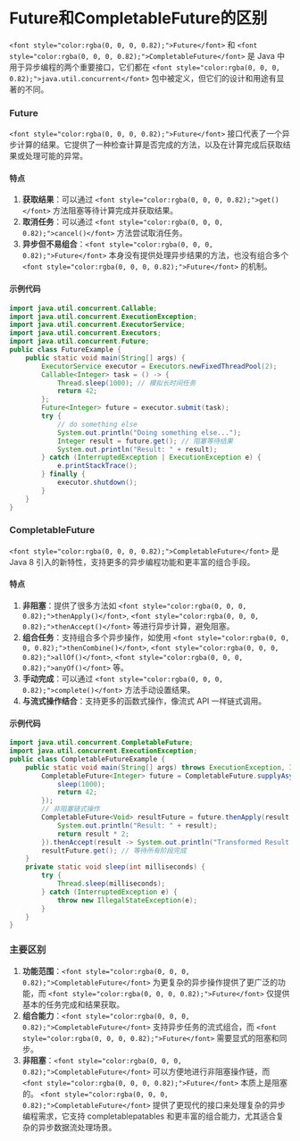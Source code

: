 # Future和CompletableFuture的区别
`<font style="color:rgba(0, 0, 0, 0.82);">Future</font>`<font style="color:rgba(0, 0, 0, 0.82);"> 和 </font>`<font style="color:rgba(0, 0, 0, 0.82);">CompletableFuture</font>`<font style="color:rgba(0, 0, 0, 0.82);"> 是 Java 中用于异步编程的两个重要接口，它们都在 </font>`<font style="color:rgba(0, 0, 0, 0.82);">java.util.concurrent</font>`<font style="color:rgba(0, 0, 0, 0.82);"> 包中被定义，但它们的设计和用途有显著的不同。</font>
### <font style="color:rgba(0, 0, 0, 0.82);">Future</font>
`<font style="color:rgba(0, 0, 0, 0.82);">Future</font>`<font style="color:rgba(0, 0, 0, 0.82);"> </font><font style="color:rgba(0, 0, 0, 0.82);">接口代表了一个异步计算的结果。它提供了一种检查计算是否完成的方法，以及在计算完成后获取结果或处理可能的异常。</font>
#### <font style="color:rgba(0, 0, 0, 0.82);">特点</font>
1. **<font style="color:rgba(0, 0, 0, 0.82);">获取结果</font>**<font style="color:rgba(0, 0, 0, 0.82);">：可以通过</font><font style="color:rgba(0, 0, 0, 0.82);"> </font>`<font style="color:rgba(0, 0, 0, 0.82);">get()</font>`<font style="color:rgba(0, 0, 0, 0.82);"> </font><font style="color:rgba(0, 0, 0, 0.82);">方法阻塞等待计算完成并获取结果。</font>
2. **<font style="color:rgba(0, 0, 0, 0.82);">取消任务</font>**<font style="color:rgba(0, 0, 0, 0.82);">：可以通过</font><font style="color:rgba(0, 0, 0, 0.82);"> </font>`<font style="color:rgba(0, 0, 0, 0.82);">cancel()</font>`<font style="color:rgba(0, 0, 0, 0.82);"> </font><font style="color:rgba(0, 0, 0, 0.82);">方法尝试取消任务。</font>
3. **<font style="color:rgba(0, 0, 0, 0.82);">异步但不易组合</font>**<font style="color:rgba(0, 0, 0, 0.82);">：</font>`<font style="color:rgba(0, 0, 0, 0.82);">Future</font>`<font style="color:rgba(0, 0, 0, 0.82);"> </font><font style="color:rgba(0, 0, 0, 0.82);">本身没有提供处理异步结果的方法，也没有组合多个</font><font style="color:rgba(0, 0, 0, 0.82);"> </font>`<font style="color:rgba(0, 0, 0, 0.82);">Future</font>`<font style="color:rgba(0, 0, 0, 0.82);"> </font><font style="color:rgba(0, 0, 0, 0.82);">的机制。</font>
#### <font style="color:rgba(0, 0, 0, 0.82);">示例代码</font>
```java
import java.util.concurrent.Callable;  
import java.util.concurrent.ExecutionException;  
import java.util.concurrent.ExecutorService;  
import java.util.concurrent.Executors;  
import java.util.concurrent.Future;  
public class FutureExample {  
    public static void main(String[] args) {  
        ExecutorService executor = Executors.newFixedThreadPool(2);  
        Callable<Integer> task = () -> {  
            Thread.sleep(1000); // 模拟长时间任务  
            return 42;  
        };  
        Future<Integer> future = executor.submit(task);  
        try {  
            // do something else  
            System.out.println("Doing something else...");  
            Integer result = future.get(); // 阻塞等待结果  
            System.out.println("Result: " + result);  
        } catch (InterruptedException | ExecutionException e) {  
            e.printStackTrace();  
        } finally {  
            executor.shutdown();  
        }  
    }  
}
```
### <font style="color:rgba(0, 0, 0, 0.82);">CompletableFuture</font>
`<font style="color:rgba(0, 0, 0, 0.82);">CompletableFuture</font>`<font style="color:rgba(0, 0, 0, 0.82);"> </font><font style="color:rgba(0, 0, 0, 0.82);">是 Java 8 引入的新特性，支持更多的异步编程功能和更丰富的组合手段。</font>
#### <font style="color:rgba(0, 0, 0, 0.82);">特点</font>
1. **<font style="color:rgba(0, 0, 0, 0.82);">非阻塞</font>**<font style="color:rgba(0, 0, 0, 0.82);">：提供了很多方法如</font><font style="color:rgba(0, 0, 0, 0.82);"> </font>`<font style="color:rgba(0, 0, 0, 0.82);">thenApply()</font>`<font style="color:rgba(0, 0, 0, 0.82);">,</font><font style="color:rgba(0, 0, 0, 0.82);"> </font>`<font style="color:rgba(0, 0, 0, 0.82);">thenAccept()</font>`<font style="color:rgba(0, 0, 0, 0.82);"> </font><font style="color:rgba(0, 0, 0, 0.82);">等进行异步计算，避免阻塞。</font>
2. **<font style="color:rgba(0, 0, 0, 0.82);">组合任务</font>**<font style="color:rgba(0, 0, 0, 0.82);">：支持组合多个异步操作，如使用</font><font style="color:rgba(0, 0, 0, 0.82);"> </font>`<font style="color:rgba(0, 0, 0, 0.82);">thenCombine()</font>`<font style="color:rgba(0, 0, 0, 0.82);">,</font><font style="color:rgba(0, 0, 0, 0.82);"> </font>`<font style="color:rgba(0, 0, 0, 0.82);">allOf()</font>`<font style="color:rgba(0, 0, 0, 0.82);">,</font><font style="color:rgba(0, 0, 0, 0.82);"> </font>`<font style="color:rgba(0, 0, 0, 0.82);">anyOf()</font>`<font style="color:rgba(0, 0, 0, 0.82);"> </font><font style="color:rgba(0, 0, 0, 0.82);">等。</font>
3. **<font style="color:rgba(0, 0, 0, 0.82);">手动完成</font>**<font style="color:rgba(0, 0, 0, 0.82);">：可以通过</font><font style="color:rgba(0, 0, 0, 0.82);"> </font>`<font style="color:rgba(0, 0, 0, 0.82);">complete()</font>`<font style="color:rgba(0, 0, 0, 0.82);"> </font><font style="color:rgba(0, 0, 0, 0.82);">方法手动设置结果。</font>
4. **<font style="color:rgba(0, 0, 0, 0.82);">与流式操作结合</font>**<font style="color:rgba(0, 0, 0, 0.82);">：支持更多的函数式操作，像流式 API 一样链式调用。</font>
#### <font style="color:rgba(0, 0, 0, 0.82);">示例代码</font>
```java
import java.util.concurrent.CompletableFuture;  
import java.util.concurrent.ExecutionException;  
public class CompletableFutureExample {  
    public static void main(String[] args) throws ExecutionException, InterruptedException {  
        CompletableFuture<Integer> future = CompletableFuture.supplyAsync(() -> {  
            sleep(1000);  
            return 42;  
        });  
        // 非阻塞链式操作  
        CompletableFuture<Void> resultFuture = future.thenApply(result -> {  
            System.out.println("Result: " + result);  
            return result * 2;  
        }).thenAccept(result -> System.out.println("Transformed Result: " + result));  
        resultFuture.get(); // 等待所有阶段完成  
    }  
    private static void sleep(int milliseconds) {  
        try {  
            Thread.sleep(milliseconds);  
        } catch (InterruptedException e) {  
            throw new IllegalStateException(e);  
        }  
    }  
}
```
### <font style="color:rgba(0, 0, 0, 0.82);">主要区别</font>
1. **<font style="color:rgba(0, 0, 0, 0.82);">功能范围</font>**<font style="color:rgba(0, 0, 0, 0.82);">：</font>`<font style="color:rgba(0, 0, 0, 0.82);">CompletableFuture</font>`<font style="color:rgba(0, 0, 0, 0.82);"> </font><font style="color:rgba(0, 0, 0, 0.82);">为更复杂的异步操作提供了更广泛的功能，而</font><font style="color:rgba(0, 0, 0, 0.82);"> </font>`<font style="color:rgba(0, 0, 0, 0.82);">Future</font>`<font style="color:rgba(0, 0, 0, 0.82);"> </font><font style="color:rgba(0, 0, 0, 0.82);">仅提供基本的任务完成和结果获取。</font>
2. **<font style="color:rgba(0, 0, 0, 0.82);">组合能力</font>**<font style="color:rgba(0, 0, 0, 0.82);">：</font>`<font style="color:rgba(0, 0, 0, 0.82);">CompletableFuture</font>`<font style="color:rgba(0, 0, 0, 0.82);"> </font><font style="color:rgba(0, 0, 0, 0.82);">支持异步任务的流式组合，而</font><font style="color:rgba(0, 0, 0, 0.82);"> </font>`<font style="color:rgba(0, 0, 0, 0.82);">Future</font>`<font style="color:rgba(0, 0, 0, 0.82);"> </font><font style="color:rgba(0, 0, 0, 0.82);">需要显式的阻塞和同步。</font>
3. **<font style="color:rgba(0, 0, 0, 0.82);">非阻塞</font>**<font style="color:rgba(0, 0, 0, 0.82);">：</font>`<font style="color:rgba(0, 0, 0, 0.82);">CompletableFuture</font>`<font style="color:rgba(0, 0, 0, 0.82);"> </font><font style="color:rgba(0, 0, 0, 0.82);">可以方便地进行非阻塞操作链，而</font><font style="color:rgba(0, 0, 0, 0.82);"> </font>`<font style="color:rgba(0, 0, 0, 0.82);">Future</font>`<font style="color:rgba(0, 0, 0, 0.82);"> </font><font style="color:rgba(0, 0, 0, 0.82);">本质上是阻塞的。</font>
`<font style="color:rgba(0, 0, 0, 0.82);">CompletableFuture</font>`<font style="color:rgba(0, 0, 0, 0.82);"> 提供了更现代的接口来处理复杂的异步编程需求，它支持 completablepatables 和更丰富的组合能力，尤其适合复杂的异步数据流处理场景。</font>
